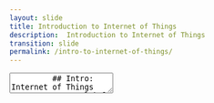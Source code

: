 ```yaml
---
layout: slide
title: Introduction to Internet of Things
description:  Introduction to Internet of Things
transition: slide
permalink: /intro-to-internet-of-things/
---
```

<section data-markdown>
    <textarea data-template>
         ## Intro: Internet of Things
         ##### Global Code
         ![Course logo alt text](../assets/img/iot-1024x706.png)
         
         ---
         ## Internet of Things
         "The Internet is the global system of interconnected computer networks that use the Internet protocol suite (TCP/IP) to link devices worldwide."
         > Wikipedia
         
         Note:
         
         I hate wikipedia definitions but I guess you've got to start somewhere. 
         
         Remember that one of our application questions was "What difference does technology make to the lives of your family or the people around you?". Really nice opportunity to rekindle that discussion and learn how people use the internet here, before kicking off the class about hardware and physical compute.
         
         It's likely that by this time you've done the GPIO work, so our students should hopefully start to see how all this ties together!
         
         ---
         ## Internet of Things
         "The Internet of things (IoT) is the inter-networking of physical devices, vehicles, buildings, and other items embedded with electronics, software, sensors, actuators, and network connectivity which enable these objects to collect and exchange data."
         > Wikipedia
         
         ---
         ## Internet of Things
         ![FitBit](../assets/img/fitbit-480x594.png)
         
         Fitbit - a wearable IoT device
         
         Note:
         The FitBit is a "wearable" device which senses and records your heartrate and stepcount. When you get home it uploads this information to the internet where you can access it and share it with your friends. FitBit allows you to set goals and alerts you when you've met them by buzzing on your arm. There's a website and an app for your phone.
         
         ---
         ## Internet of Things
         ![Nest](../assets/img/nest-225x225.png)
         
         Nest - a home automation system
         
         Note:
         Nest is a home automation thermostat which monitors and regulates the temperature in your house. It saves you money and helps the environment by detecting when you've left the house and switching off energy-consuming devices. You set a desired temperature and it intelligently maintains a comfortable room for you.
         
         ---
         ## Internet of Things
         ![Philips Hue](../assets/img/hue-513x511.png)
         
         Hue - smart lights with an app
         
         Note:
         Philips Hue is an intelligent light that's controllable through an app, or through Siri on your iPhone. You can set different moods for different times of the day - for example have the lights dimmed in the evening - or have pre-set choices for when you have a party or event.
         
         ---
         ## IFTTT
         * ifttt.com/
         * If This Then That
           * Like programming!
           * "Recipes" for IoT
         
         Note:
         
         We'll browse to www.ifttt.com - to see how we can quickly and easily "tie up" internet events. Look here for some example recipes: https://ifttt.com/discover
         
         Here you can also talk about some potential drawbacks for IoT. In my experience the class is more attuned to job losses through automation than they are to security concerns.
         https://blog.cloudflare.com/iot-security-anti-patterns/
    </textarea>
 </section>
